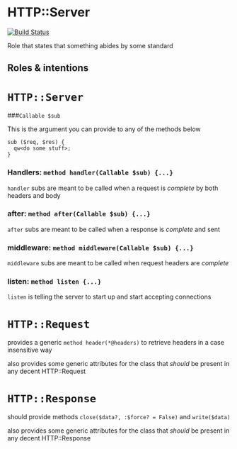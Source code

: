 # HTTP::Server

[![Build Status](https://travis-ci.org/perl6-community-modules/perl6-http-server.svg?branch=master)](https://travis-ci.org/perl6-community-modules/perl6-http-server)

Role that states that something abides by some standard

## Roles & intentions

# ```HTTP::Server```

###```Callable $sub```

This is the argument you can provide to any of the methods below

```perl6
sub ($req, $res) { 
  qw<do some stuff>;  
}
```

### Handlers: ```method handler(Callable $sub) {...}```

```handler``` subs are meant to be called when a request is _complete_ by both headers and body

### after: ```method after(Callable $sub) {...}```

```after``` subs are meant to be called when a response is _complete_ and sent

### middleware: ```method middleware(Callable $sub) {...}```

```middleware``` subs are meant to be called when request headers are _complete_ 

### listen: ```method listen {...}```

```listen``` is telling the server to start up and start accepting connections

# ```HTTP::Request```

provides a generic ```method header(*@headers)``` to retrieve headers in a case insensitive way

also provides some generic attributes for the class that _should_ be present in any decent HTTP::Request

# ```HTTP::Response```

should provide methods ```close($data?, :$force? = False)``` and ```write($data)```  

also provides some generic attributes for the class that _should_ be present in any decent HTTP::Response
